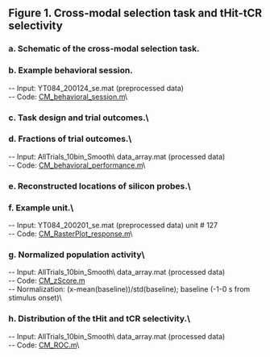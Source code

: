 
## Figure 1. Cross-modal selection task and tHit-tCR selectivity
### a.	Schematic of the cross-modal selection task.
### b.	Example behavioral session.
  -- Input: YT084_200124_se.mat (preprocessed data)\
  -- Code: [CM_behavioral_session.m](CM_behavioral_session.m)\
### c.	Task design and trial outcomes.\
### d.	Fractions of trial outcomes.\
  -- Input: AllTrials_10bin_Smooth\ data_array.mat (processed data)\
  -- Code: [CM_behavioral_performance.m](CM_behavioral_performance.m)\
### e.	Reconstructed locations of silicon probes.\
### f.	Example unit.\
  -- Input: YT084_200201_se.mat (preprocessed data) unit # 127\
  -- Code: [CM_RasterPlot_response.m](CM_RasterPlot_response.m)\
### g.	Normalized population activity\
  -- Input: AllTrials_10bin_Smooth\ data_array.mat (processed data)\
  -- Code: [CM_zScore.m](CM_zScore.m)\
  -- Normalization: (x-mean(baseline))/std(baseline); baseline (-1-0 s from stimulus onset)\
### h.	Distribution of the tHit and tCR selectivity.\ 
  -- Input: AllTrials_10bin_Smooth\ data_array.mat (processed data)\
  -- Code: [CM_ROC.m](CM_ROC.m)\
